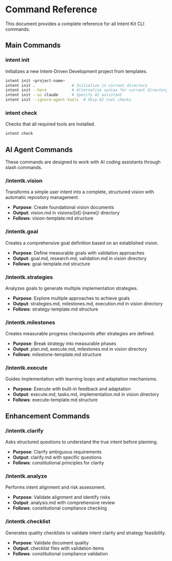 # Command Reference

This document provides a complete reference for all Intent Kit CLI commands.

## Main Commands

### intent init
Initializes a new Intent-Driven Development project from templates.

```bash
intent init <project-name>
intent init .                # Initialize in current directory
intent init --here           # Alternative syntax for current directory
intent init --ai claude      # Specify AI assistant
intent init --ignore-agent-tools  # Skip AI tool checks
```

### intent check
Checks that all required tools are installed.

```bash
intent check
```

## AI Agent Commands

These commands are designed to work with AI coding assistants through slash commands.

### /intentk.vision
Transforms a simple user intent into a complete, structured vision with automatic repository management.

- **Purpose**: Create foundational vision documents
- **Output**: vision.md in visions/[id]-[name]/ directory
- **Follows**: vision-template.md structure

### /intentk.goal
Creates a comprehensive goal definition based on an established vision.

- **Purpose**: Define measurable goals with validation approaches
- **Output**: goal.md, research.md, validation.md in vision directory
- **Follows**: goal-template.md structure

### /intentk.strategies
Analyzes goals to generate multiple implementation strategies.

- **Purpose**: Explore multiple approaches to achieve goals
- **Output**: strategies.md, milestones.md, execution.md in vision directory
- **Follows**: strategy-template.md structure

### /intentk.milestones
Creates measurable progress checkpoints after strategies are defined.

- **Purpose**: Break strategy into measurable phases
- **Output**: plan.md, execute.md, milestones.md in vision directory
- **Follows**: milestone-template.md structure

### /intentk.execute
Guides implementation with learning loops and adaptation mechanisms.

- **Purpose**: Execute with built-in feedback and adaptation
- **Output**: execute.md, tasks.md, implementation.md in vision directory
- **Follows**: execute-template.md structure

## Enhancement Commands

### /intentk.clarify
Asks structured questions to understand the true intent before planning.

- **Purpose**: Clarify ambiguous requirements
- **Output**: clarify.md with specific questions
- **Follows**: constitutional principles for clarity

### /intentk.analyze
Performs intent alignment and risk assessment.

- **Purpose**: Validate alignment and identify risks
- **Output**: analysis.md with comprehensive review
- **Follows**: constitutional compliance checking

### /intentk.checklist
Generates quality checklists to validate intent clarity and strategy feasibility.

- **Purpose**: Validate document quality
- **Output**: checklist files with validation items
- **Follows**: constitutional compliance validation